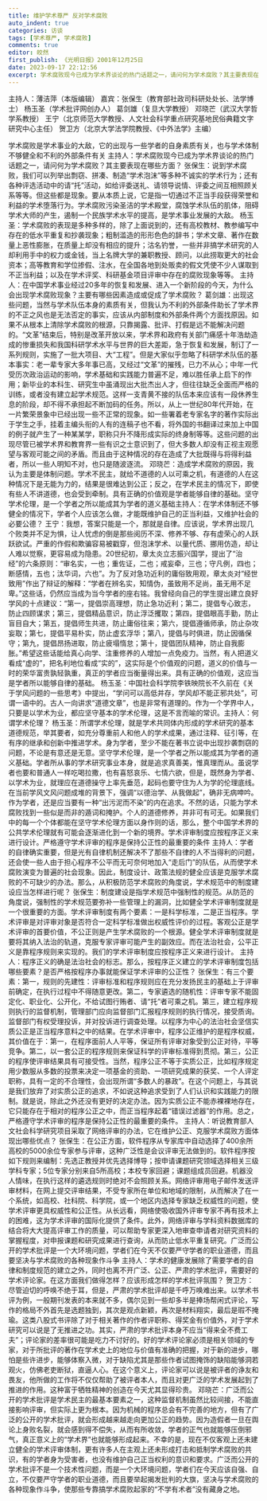 ```yaml
---
title: 维护学术尊严 反对学术腐败
auto_indent: true
categories: 访谈
tags: [学术尊严, 学术腐败]
comments: true
editor: 皎然
first_publish: 《光明日报》2001年12月25日
date: 2023-09-17 22:12:56
excerpt: 学术腐败现今已成为学术界谈论的热门话题之一，请问何为学术腐败？其主要表现在哪些方面？张保生：说到学术腐败，我们可以列举出剽窃、拼凑、制造“学术泡沫”等多种不诚实的学术行为；还有各种评选活动中的请“托”活动，如给评委送礼、请领导说情、评委之间互相照顾关系等等。但这些都是现象。要从本质上说，它是指一切通过不正当手段获得荣誉和利益的学术堕落行为。学术腐败污染圣洁的学术殿堂，腐蚀学术队伍的肌体，阻碍学术大师的产生，遏制一个民族学术水平的提高，是学术事业发展的大敌。
---
```

主持人：薄洁萍（本版编辑）
嘉宾：张保生（教育部社政司科研处处长、法学博士）
杨玉圣（学术批评网创办人）
葛剑雄（复旦大学教授）
邓晓芒（武汉大学哲学系教授）
王宁（北京师范大学教授、人文社会科学重点研究基地民俗典籍文字研究中心主任）
贺卫方（北京大学法学院教授、《中外法学》主编）

学术腐败是学术事业的大敌，它的出现与一些学者的自身素质有关，也与学术体制不够健全和不利的外部条件有关
主持人：学术腐败现今已成为学术界谈论的热门话题之一，请问何为学术腐败？其主要表现在哪些方面？
张保生：说到学术腐败，我们可以列举出剽窃、拼凑、制造“学术泡沫”等多种不诚实的学术行为；还有各种评选活动中的请“托”活动，如给评委送礼、请领导说情、评委之间互相照顾关系等等。但这些都是现象。要从本质上说，它是指一切通过不正当手段获得荣誉和利益的学术堕落行为。学术腐败污染圣洁的学术殿堂，腐蚀学术队伍的肌体，阻碍学术大师的产生，遏制一个民族学术水平的提高，是学术事业发展的大敌。
杨玉圣：学术腐败的表现是多种多样的，除了上面说到的，还有高校教材、教参编写中存在的低水平重复和抄袭现象；粗制滥造的形形色色的辞书；学术文章、著作在数量上恶性膨胀，在质量上却没有相应的提升；沽名钓誉，一些并非搞学术研究的人却利用手中的权力或金钱，当上名牌大学的兼职教授、顾问，以此捞取更大的社会资本；高等教育和学位掺假、注水，在全国各地到处贩卖的假文凭使不少人谋取到不正当利益；以及在学术评奖、科研基金项目评审中存在的腐败现象等等。
主持人：在中国学术事业经过20多年的恢复和发展、进入一个新阶段的今天，为什么会出现学术腐败现象？主要有哪些因素造成或促成了学术腐败？
葛剑雄：出现这些问题，当然与学术队伍本身的素质有关，但我认为不利的外部条件助长了学术界的不正之风也是无法否定的事实，应该从内部制度和外部条件两个方面找原因。如果不从根本上清除学术腐败的根源，只靠揭露、批评、打假是远不能解决问题的。“文革”结束后，特别是改革开放以来，学术界和政府有关部门痛感十年浩劫造成的惨重损失和我国科研学术水平与世界的巨大差距，急于恢复和发展，制订了一系列规则，实施了一批大项目、大“工程”。但是大家似乎忽略了科研学术队伍的基本事实：老一辈专家大多年事已高，又经过“文革”的摧残，已力不从心；中年一代受历次政治运动的影响，学术基础和实践能力普遍不足，难以胜任承上启下的作用；新毕业的本科生、研究生中虽涌现出大批杰出人才，但往往缺乏全面而严格的训练，或者没有建立起学术规范。这样一支青黄不接的队伍本来应该有一段休养生息的阶段，却不得不承担起不断加码的任务。所以，从上一世纪80年代开始，在一片繁荣景象中已经出现一些不正常的现象。如一些署着老专家名字的著作实际出于学生之手，挂着主编头衔的人有的连稿子也不看，将外国的书翻译过来加上中国的例子就产生了一种某某学，职称只升不降形成实际的终身制等等。这些问题的出现尽管已被学术界和教育界一些有识之士意识到了，但大多数人却没有正视主观愿望与客观可能之间的矛盾。而且由于这种情况的存在造成了大批既得与将得利益者，所以一些人明知不对，也只是随波逐流。
邓晓芒：造成学术腐败的原因，我认为主要是体制问题。学术不民主，就给不道德的人以可乘之机，有道德的人在这种情况下是无能为力的，结果是很难达到公正；反之，在学术民主的情况下，即使有些人不讲道德，也会受到牵制。具有正确的价值观是学者能够自律的基础。坚守学术伦理，是一个学者之所以能成其为学者的道义基础主持人：在学术体制还不够健全的情况下，学者个人应该怎么做，才能既维护自己的正当利益，又维护社会的必要公德？
王宁：我想，答案只能是一个，那就是自律。应该说，学术界出现几个败类并不足为惧，让人忧虑的倒是那些阅历不深、修养不够、存有虚荣心的人跃跃欲试。严重的作假和欺骗容易被戳穿，但泡沫学术、以量代质、挪用仿造，却让人难以觉察，更容易成为隐患。20世纪初，章太炎立志振兴国学，提出了“治经”的六条原则：“审名实，一也；重佐证，二也；戒妄牵，三也；守凡例，四也；断感情，五也；汰华词，六也”。为了反对急功近利的庸俗致用观，章太炎对“经世致用”作出了辩证的解释：“学者在辨名实，知情伪，虽致用不足尚，虽无用不足卑。”这些话，仍然应当成为当今学者的座右铭。我曾经向自己的学生提出建立良好学风的十点建议：“第一，提倡崇高理想，防止急功近利；第二，提倡专心致志，防止四顾谋求；第三，提倡精品意识，防止浮泛攫取；第四，提倡眼高手勤，防止盲目自大；第五，提倡师生共进，防止庸俗往来；第六，提倡遵循师承，防止杂攻妄取；第七，提倡平易朴实，防止虚玄浮华；第八，提倡与时俱进，防止因循保守；第九，提倡昂扬进取，防止疲塌惰怠；第十，提倡团队精神，防止自我膨胀。”希望这些话能给真心向学、注重修养的人增加一点免疫力。当然，有人把道义看成“虚的”，把名利地位看成“实的”，这实际是个价值观的问题，道义的价值与一时的荣华富贵孰轻孰重，真正的学者应当衡量得出来。具有正确的价值观，这应当是学者所以能够自律的基础。
杨玉圣：中国社会科学院李铁映院长不久前在《关于学风问题的一些思考》中提出，“学问可以高低并存，学风却不能正邪共处”，可谓一语中的。古人一向讲求“道德文章”，也是非常有道理的。作为一个学界中人，只要是以学术为业，都应坚守基本的学术伦理，这是不言而喻的常识。主持人：何谓学术伦理？
杨玉圣：所谓学术伦理，就是学术共同体内形成的学术研究的基本道德规范，举其要者，如充分尊重前人和他人的学术成果，通过注释、征引等，在有序的继承和创新中推进学术。身为学者，至少不能在著书立说中出现抄袭剽窃的问题，不论是有意还是无意。坚守学术伦理，是一个学者之所以能成其为学者的道义基础。学者所从事的学术研究事业本身，就是追求真善美，惟真理而从。虽说学者也要和普通人一样吃喝拉撒，也有喜怒哀乐、七情六欲，但是，既然身为学者、以学术为业，就理应在道德操守上率先垂范，起码也要守住为人为学的伦理底线。在当前学风文风问题成堆的背景下，强调“以德治学、从我做起”，确非无病呻吟。作为学者，还是应当要有一种“出污泥而不染”的内在追求。不然的话，只能为学术腐败找到一些似是而非的遁词和掩护。个人的道德修养，并非可有可无。如果我们中的每一个个体都能在坚守学术伦理方面以身作则的话，那么，整个中国学术界的公共学术伦理就有可能会逐渐进化到一个新的境界。学术评审制度应按程序正义来进行设计。严格遵守学术评审的程序是保持公正性的最重要的条件
主持人：学者的自律确实重要，但是光有自律机制还解决不了那些不自律的人不当得利的问题，还会使一些人由于担心程序不公平而无可奈何地加入“走后门”的队伍，从而使学术腐败演变为普遍的社会现象。因此，制度设计、政策法规的健全应该是克服学术腐败的不可缺少的办法。那么，从积极防范学术腐败的角度说，学术规范中的制度建设应当怎样进行呢？
张保生：制度建设是指学术规范中强制性的规范。从防范的角度说，强制性的学术规范要弥补一些管理上的漏洞，比如健全学术评审制度就是一个很重要的方面。学术评审制度有两个要素：一是科学标准，二是正当程序。学术评审是对评审对象是否符合一定科学标准做出权威性评价的过程。客观公正是学术评审的首要价值，不公正则是产生学术腐败的一个根源。健全学术评审制度就是要将其纳入法治的轨道，克服专家评审可能产生的副效应。而在法治社会，公平正义是靠程序规则来实现的。我们的学术评审制度应按程序正义来进行设计。
主持人：程序正义的确是法治社会的标志。那么，按程序正义建立的学术评审制度包括哪些要素？是否严格按程序办事就能保证学术评审的公正性？
张保生：有三个要素：第一，规则的先建性：评审标准和程序规则应在充分发扬民主的基础上于评审前确定，在执行过程中不得随意更改。第二，专家遴选的随机性：评审专家不能固定化、职业化、公开化，不给试图行贿者、请“托”者可乘之机。第三，建立程序规则执行的监督机制，管理部门应向监督部门汇报程序规则的执行情况，接受质询。监督部门有权受理投诉，并对投诉进行调查处理。以程序为中心的法治社会坚信实质公正是正当程序意料之中的结果。在学术评审中，程序公正维护的是程序权威，其价值在于：第一，在程序面前人人平等，保证所有评审对象受到公正对待，平等竞争。第二，以一套公正的程序规则来保证科学的评审标准得到贯彻。第三，公正的程序使评审结果具有可接受性。当然，程序公正不等于实质公正，比如程序规定用少数服从多数的投票来决定一项基金的资助、一项研究成果的获奖、一个人评定职称，具有一定的不合理性，会出现所谓“多数人的暴政”。在这个问题上，与其说是我们放弃了对实质公正的追求，不如说这种追求受到了人们认识和实践能力的限制。就是说，除此之外还没有更好的决定办法。因为实质公正不能赤裸裸地存在，它只能存在于相对的程序公正之中，而正当程序起着“错误过滤器”的作用。总之，严格遵守学术评审的程序是保持公正性的最重要的条件。
主持人：听说教育部人文社会科学研究项目采取了网络评审的办法，它在维护公正、克服学术腐败方面体现出哪些优点？
张保生：在公正方面，软件程序从专家库中自动选择了400余所高校的5000余位专家参与评审，这种广泛性是会议评审无法做到的。软件程序按如下规则来编制：先选正教授并优先选择博导；按申请课题研究领域选择相关三级学科专家；5位专家分别来自5所高校；本校专家回避；课题组成员回避。机器没人情味，在执行这样的遴选规则时绝对不会照顾关系。网络评审用电子邮件发送评审材料，在网上提交评审结果，不受专家所在单位和地域的限制，从而解决了在一个系统，如高校、社科院、科学院，或一个地区内选择专家缺乏权威性的问题，使学术评审更具权威性和公正性。从长远看，网络使吸收国外评审专家不再有技术上的困难，这为学术评审的国际化提供了条件。此外，网络评审与学科资料数据库的结合将大大提高评审工作的质量，可以帮助专家更深入地审查申请者对研究资料的掌握程度，对申报课题和研究成果进行查询，从而防止低水平重复研究。广泛而公开的学术批评是一个大环境问题，学者们在今天不仅要严守学者的职业道德，而且要坚决与学术腐败的各种现象作斗争
主持人：学术的健康发展除了需要学者的自律和制度规范的建立之外，同时也离不开广泛、公正、严肃的学术批评，需要好的学术评论家。在这方面我们做得怎样？应该形成怎样的学术批评氛围？
贺卫方：尽管迫切的呼唤不绝于耳，但是，严肃的学术批评却是千呼万唤难出来。以学术书评为例，一般期刊发表的本来就不多，偶尔见到一些却多半是捧场帮闲式评论，写作的格局不外首先是选题独到，其次是观点新颖，再次是材料翔实，最后是瑕不掩瑜。这类八股式书评除了对于相关著作的作者评职称、得奖金有价值外，对于学术研究可以说是了无推进之功。其实，严肃的学术批评本身不应当“得来全不费工夫”；评论家的差率很可能是吃力不讨好的。好的学术评论家必须是相关领域的专家，对于所批评的著作在学术史上的地位与价值有准确的把握，对于新的进步，哪怕是些许进步，能够体察入微，对于缺陷尤其是那些作者试图掩饰的缺陷能够洞若观火，仿佛老吏断狱，直逼人心。在这个意义上，评论家可以说是被评者的诤友和畏友，他所做的工作将不仅仅帮助了被评者本人，而且对更广泛的学术发展起到了推进的作用。这种富于牺牲精神的创造在今天尤其显得珍贵。
邓晓芒：广泛而公开的学术批评是学术民主的最基本要素之一，这种监督机制虽然比较间接，不能直接影响评审，但实际上更为根本。因为机械的程序总会有不完善的地方，但有了广泛的公开的学术批评，就会形成越来越走向更加公正的趋势。因为造假者一旦在舆论上身败名裂，就会感到得不偿失，从而有所收敛，学者的正气也就能够压倒邪气，真正意义上的“学术界”也就能够形成起来。不幸的是，现在不仅客观上还未建立健全的学术评审体制，更有许多人在主观上还未形成打击和抵制学术腐败的共识，有的学者身为受害者，也没有维护自己正当权利的意识和要求。广泛而公开的学术批评不是一个技术性问题，而是一个大环境问题，学者们在今天应该自强、自立，不仅要严守学者的职业道德，而且要举起揭发批判的大旗，坚决与学术腐败的各种现象作斗争，使那些专靠搞学术腐败起家的“不学有术者”没有藏身之地。

